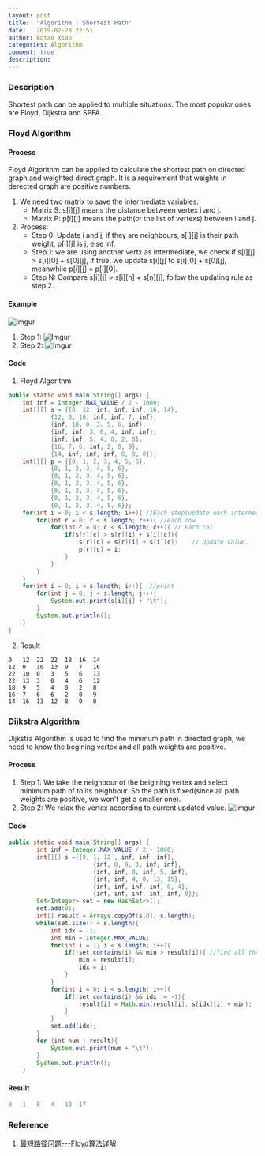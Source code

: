 ```yaml
---
layout: post
title:  "Algorithm | Shortest Path"
date:   2019-02-28 22:51
author: Botao Xiao
categories: Algorithm
comment: true
description: 
---
```

### Description
Shortest path can be applied to multiple situations. The most populor ones are Floyd, Dijkstra and SPFA.

### Floyd Algorithm
#### Process
Floyd Algorithm can be applied to calculate the shortest path on directed graph and weighted direct graph. It is a requirement that weights in derected graph are positive numbers.
1. We need two matrix to save the intermediate variables.
    * Matrix S: s[i][j] means the distance between vertex i and j.
    * Matrix P: p[i][j] means the path(or the list of vertexs) between i and j.
2. Process:
    * Step 0: Update i and j, if they are neighbours, s[i][j] is their path weight, p[i][j] is j, else inf.
    * Step 1: we are using another vertx as intermediate, we check if s[i][j] > s[i][0] + s[0][j], if true, we update s[i][j] to s[i][0] + s[0][j], meanwhile p[i][j] = p[i][0].
    * Step N: Compare s[i][j] > s[i][n] + s[n][j], follow the updating rule as step 2.

#### Example
![Imgur](https://i.imgur.com/NsAN6QQ.png)
1. Step 1: ![Imgur](https://i.imgur.com/gkfgmo0.jpg)
2. Step 2: ![Imgur](https://i.imgur.com/nTAiFNx.jpg)

#### Code
1. Floyd Algorithm
```Java
public static void main(String[] args) {
    int inf = Integer.MAX_VALUE / 2 - 1000;
    int[][] s = {{0, 12, inf, inf, inf, 16, 14},
            {12, 0, 10, inf, inf, 7, inf},
            {inf, 10, 0, 3, 5, 6, inf},
            {inf, inf, 3, 0, 4, inf, inf},
            {inf, inf, 5, 4, 0, 2, 8},
            {16, 7, 6, inf, 2, 0, 9},
            {14, inf, inf, inf, 8, 9, 0}};
    int[][] p = {{0, 1, 2, 3, 4, 5, 6},
            {0, 1, 2, 3, 4, 5, 6},
            {0, 1, 2, 3, 4, 5, 6},
            {0, 1, 2, 3, 4, 5, 6},
            {0, 1, 2, 3, 4, 5, 6},
            {0, 1, 2, 3, 4, 5, 6},
            {0, 1, 2, 3, 4, 5, 6}};
    for(int i = 0; i < s.length; i++){ //Each step(update each intermediate vertex)
        for(int r = 0; r < s.length; r++){ //each row
            for(int c = 0; c < s.length; c++){ // Each col
                if(s[r][c] > s[r][i] + s[i][c]){
                    s[r][c] = s[r][i] + s[i][c];    // Update value.
                    p[r][c] = i;
                }
            }
        }
    }
    for(int i = 0; i < s.length; i++){  //print
        for(int j = 0; j < s.length; j++){
            System.out.print(s[i][j] + "\t");
        }
        System.out.println();
    }
}
```

2. Result
```
0	12	22	22	18	16	14	
12	0	10	13	9	7	16	
22	10	0	3	5	6	13	
22	13	3	0	4	6	12	
18	9	5	4	0	2	8	
16	7	6	6	2	0	9	
14	16	13	12	8	9	0	
```

### Dijkstra Algorithm
Dijkstra Algorithm is used to find the minimum path in directed graph, we need to know the begining vertex and all path weights are positive.

#### Process
1. Step 1: We take the neighbour of the beigining vertex and select minimum path of to its neighbour. So the path is fixed(since all path weights are positive, we won't get a smaller one).
2. Step 2: We relax the vertex according to current updated value.
![Imgur](https://i.imgur.com/cQPiUAL.jpg)

#### Code
```Java
public static void main(String[] args) {
        int inf = Integer.MAX_VALUE / 2 - 1000;
        int[][] s ={{0, 1, 12 , inf, inf ,inf},
                        {inf, 0, 9, 3, inf, inf},
                        {inf, inf, 0, inf, 5, inf},
                        {inf, inf, 4, 0, 13, 15},
                        {inf, inf, inf, inf, 0, 4},
                        {inf, inf, inf, inf, inf, 0}};
        Set<Integer> set = new HashSet<>();
        set.add(0);
        int[] result = Arrays.copyOf(s[0], s.length);
        while(set.size() < s.length){
            int idx = -1;
            int min = Integer.MAX_VALUE;
            for(int i = 1; i < s.length; i++){
                if(!set.contains(i) && min > result[i]){ //find all the vertex that are not visited and find the minimum value and index.
                    min = result[i];
                    idx = i;
                }
            }
            for(int i = 0; i < s.length; i++){
                if(!set.contains(i) && idx != -1){
                    result[i] = Math.min(result[i], s[idx][i] + min);   //Compare the values between 0 to different vertex and result[idx] + s[idx][i](this is the distance from idx to j).
                }
            }
            set.add(idx);
        }
        for (int num : result){
            System.out.print(num + "\t");
        }
        System.out.println();
    }
```

#### Result
```Java
0	1	8	4	13	17	
```

### Reference
1. [最短路径问题---Floyd算法详解](https://blog.csdn.net/qq_35644234/article/details/60875818)